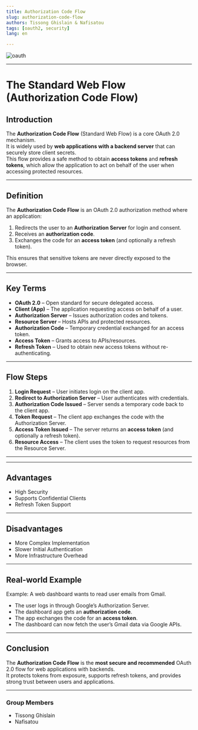 ```yaml
---
title: Authorization Code Flow
slug: authorization-code-flow
authors: Tissong Ghislain & Nafisatou
tags: [oauth2, security]
lang: en

---
```


![oauth](https://miro.medium.com/v2/resize:fit:1200/1*F5Rm3iDuJpIvmyMJ_Np8bg.jpeg)

---

# The Standard Web Flow (Authorization Code Flow)

## Introduction
The **Authorization Code Flow** (Standard Web Flow) is a core OAuth 2.0 mechanism.  
It is widely used by **web applications with a backend server** that can securely store client secrets.  
This flow provides a safe method to obtain **access tokens** and **refresh tokens**, which allow the application to act on behalf of the user when accessing protected resources.

---

## Definition
The **Authorization Code Flow** is an OAuth 2.0 authorization method where an application:
1. Redirects the user to an **Authorization Server** for login and consent.
2. Receives an **authorization code**.
3. Exchanges the code for an **access token** (and optionally a refresh token).

This ensures that sensitive tokens are never directly exposed to the browser.

---

## Key Terms
- **OAuth 2.0** – Open standard for secure delegated access.  
- **Client (App)** – The application requesting access on behalf of a user.  
- **Authorization Server** – Issues authorization codes and tokens.  
- **Resource Server** – Hosts APIs and protected resources.  
- **Authorization Code** – Temporary credential exchanged for an access token.  
- **Access Token** – Grants access to APIs/resources.  
- **Refresh Token** – Used to obtain new access tokens without re-authenticating.

---

## Flow Steps
1. **Login Request** – User initiates login on the client app.  
2. **Redirect to Authorization Server** – User authenticates with credentials.  
3. **Authorization Code Issued** – Server sends a temporary code back to the client app.  
4. **Token Request** – The client app exchanges the code with the Authorization Server.  
5. **Access Token Issued** – The server returns an **access token** (and optionally a refresh token).  
6. **Resource Access** – The client uses the token to request resources from the Resource Server.

---



---

## Advantages
- High Security
- Supports Confidential Clients
- Refresh Token Support

---

## Disadvantages
- More Complex Implementation
- Slower Initial Authentication
- More Infrastructure Overhead

---

## Real-world Example
Example: A web dashboard wants to read user emails from Gmail.  
- The user logs in through Google’s Authorization Server.  
- The dashboard app gets an **authorization code**.  
- The app exchanges the code for an **access token**.  
- The dashboard can now fetch the user’s Gmail data via Google APIs.  

---

## Conclusion
The **Authorization Code Flow** is the **most secure and recommended** OAuth 2.0 flow for web applications with backends.  
It protects tokens from exposure, supports refresh tokens, and provides strong trust between users and applications.

---

### Group Members
- Tissong Ghislain
- Nafisatou

